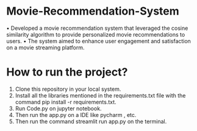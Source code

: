 # Movie-Recommendation-System

• Developed a movie recommendation system that leveraged the cosine similarity algorithm to provide personalized movie recommendations to users.
• The system aimed to enhance user engagement and satisfaction on a movie streaming platform.

# How to run the project?
1. Clone this repository in your local system.
2. Install all the libraries mentioned in the requirements.txt file with the command pip install -r requirements.txt.
3. Run Code.py on jupyter notebook.
4. Then run the app.py on a IDE like pycharm , etc.
5. Then run the command streamlit run app.py on the terminal.
